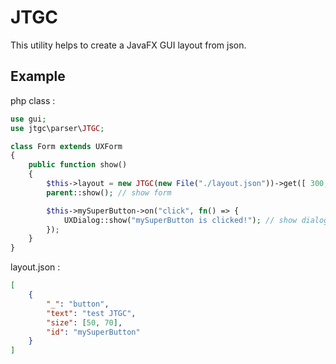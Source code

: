 # JTGC
This utility helps to create a JavaFX GUI layout from json. 


## Example

php class :
```php
use gui;
use jtgc\parser\JTGC;

class Form extends UXForm
{
    public function show()
    {
        $this->layout = new JTGC(new File("./layout.json"))->get([ 300, 300 ]); // [ 300, 300 ] is a size of panel
        parent::show(); // show form

        $this->mySuperButton->on("click", fn() => {
            UXDialog::show("mySuperButton is clicked!"); // show dialog
        });
    }
}
```
layout.json :
```json
[
    {
        "_": "button",
        "text": "test JTGC",
        "size": [50, 70],
        "id": "mySuperButton"
    }
]
```


